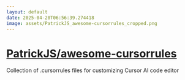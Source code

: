 ```yaml
---
layout: default
date: 2025-04-20T06:56:39.274418
image: assets/PatrickJS_awesome-cursorrules_cropped.png
---
```


# [PatrickJS/awesome-cursorrules](https://github.com/PatrickJS/awesome-cursorrules)

Collection of .cursorrules files for customizing Cursor AI code editor
